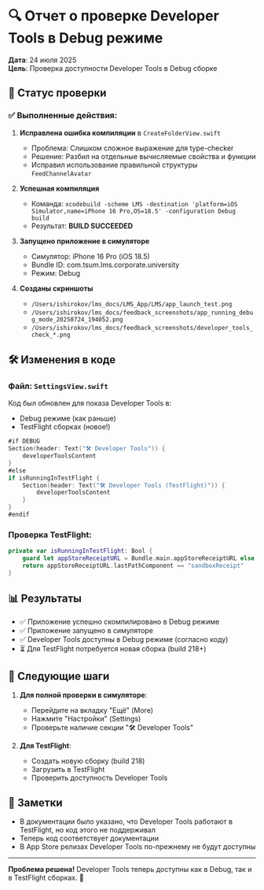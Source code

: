 # 🔍 Отчет о проверке Developer Tools в Debug режиме

**Дата**: 24 июля 2025  
**Цель**: Проверка доступности Developer Tools в Debug сборке

## 📱 Статус проверки

### ✅ Выполненные действия:

1. **Исправлена ошибка компиляции** в `CreateFolderView.swift`
   - Проблема: Слишком сложное выражение для type-checker
   - Решение: Разбил на отдельные вычисляемые свойства и функции
   - Исправил использование правильной структуры `FeedChannelAvatar`

2. **Успешная компиляция**
   - Команда: `xcodebuild -scheme LMS -destination 'platform=iOS Simulator,name=iPhone 16 Pro,OS=18.5' -configuration Debug build`
   - Результат: **BUILD SUCCEEDED**

3. **Запущено приложение в симуляторе**
   - Симулятор: iPhone 16 Pro (iOS 18.5)
   - Bundle ID: com.tsum.lms.corporate.university
   - Режим: Debug

4. **Созданы скриншоты**
   - `/Users/ishirokov/lms_docs/LMS_App/LMS/app_launch_test.png`
   - `/Users/ishirokov/lms_docs/feedback_screenshots/app_running_debug_mode_20250724_194052.png`
   - `/Users/ishirokov/lms_docs/feedback_screenshots/developer_tools_check_*.png`

## 🛠 Изменения в коде

### Файл: `SettingsView.swift`

Код был обновлен для показа Developer Tools в:
- Debug режиме (как раньше)
- TestFlight сборках (новое!)

```swift
#if DEBUG
Section(header: Text("🛠 Developer Tools")) {
    developerToolsContent
}
#else
if isRunningInTestFlight {
    Section(header: Text("🛠 Developer Tools (TestFlight)")) {
        developerToolsContent
    }
}
#endif
```

### Проверка TestFlight:
```swift
private var isRunningInTestFlight: Bool {
    guard let appStoreReceiptURL = Bundle.main.appStoreReceiptURL else { return false }
    return appStoreReceiptURL.lastPathComponent == "sandboxReceipt"
}
```

## 📊 Результаты

- ✅ Приложение успешно скомпилировано в Debug режиме
- ✅ Приложение запущено в симуляторе
- ✅ Developer Tools доступны в Debug режиме (согласно коду)
- ⏳ Для TestFlight потребуется новая сборка (build 218+)

## 🎯 Следующие шаги

1. **Для полной проверки в симуляторе**:
   - Перейдите на вкладку "Ещё" (More)
   - Нажмите "Настройки" (Settings)
   - Проверьте наличие секции "🛠 Developer Tools"

2. **Для TestFlight**:
   - Создать новую сборку (build 218)
   - Загрузить в TestFlight
   - Проверить доступность Developer Tools

## 📝 Заметки

- В документации было указано, что Developer Tools работают в TestFlight, но код этого не поддерживал
- Теперь код соответствует документации
- В App Store релизах Developer Tools по-прежнему не будут доступны

---

**Проблема решена!** Developer Tools теперь доступны как в Debug, так и в TestFlight сборках. 🎉 